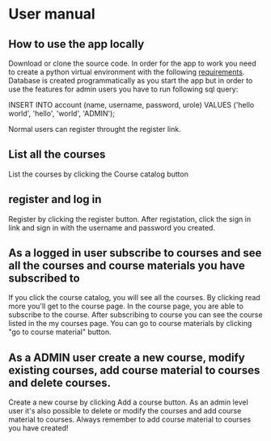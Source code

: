 # User manual

## How to use the app locally

Download or clone the source code. In order for the app to work you need to create a python virtual environment with the following [requirements](https://github.com/Aleksipa/online_course_platfrom/blob/master/requirements.txt). Database is created programmatically as you start the app but in order to use the features for admin users you have to run following sql query:

INSERT INTO account (name, username, password, urole) VALUES ('hello world', 'hello', 'world', 'ADMIN');

Normal users can register throught the register link.

## List all the courses

List the courses by clicking the Course catalog button


## register and log in

Register by clicking the register button. After registation, click the sign in link and sign in with the username and password you created. 

## As a logged in user subscribe to courses and see all the courses and course materials you have subscribed to

If you click the course catalog, you will see all the courses. By clicking read more you'll get to the course page. In the course page, you are able to subscribe to the course. After subscribing to course you can see the course listed in the my courses page. You can go to course materials by clicking "go to course material" button.

## As a ADMIN user create a new course, modify existing courses, add course material to courses and delete courses.

Create a new course by clicking Add a course button. As an admin level user it's also possible to delete or modify the courses and add course material to courses. Always remember to add course material to courses you have created!